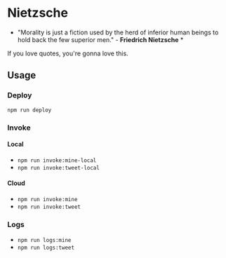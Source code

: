 # Nietzsche

* "Morality is just a fiction used by the herd of inferior human beings to hold back the few superior men." - **Friedrich Nietzsche** *

If you love quotes, you're gonna love this.

## Usage

### Deploy

`npm run deploy`

### Invoke

#### Local

- `npm run invoke:mine-local`
- `npm run invoke:tweet-local`

#### Cloud

- `npm run invoke:mine`
- `npm run invoke:tweet`

### Logs

- `npm run logs:mine`
- `npm run logs:tweet`
